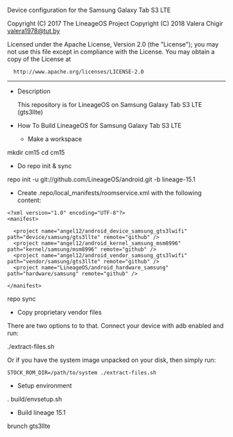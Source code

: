 Device configuration for the Samsung Galaxy Tab S3 LTE

Copyright (C) 2017 The LineageOS Project
Copyright (C) 2018 Valera Chigir <valera1978@tut.by>

 Licensed under the Apache License, Version 2.0 (the "License");
 you may not use this file except in compliance with the License.
 You may obtain a copy of the License at

      http://www.apache.org/licenses/LICENSE-2.0

------------------------------------------------------------------

* Description

  This repository is for LineageOS on Samsung Galaxy Tab S3 LTE (gts3llte)

* How To Build LineageOS for Samsung Galaxy Tab S3 LTE

  - Make a workspace

mkdir cm15
cd cm15

  - Do repo init & sync

repo init -u git://github.com/LineageOS/android.git -b lineage-15.1

  - Create .repo/local_manifests/roomservice.xml with the following content:

```
<?xml version="1.0" encoding="UTF-8"?>
<manifest>

  <project name="angel12/android_device_samsung_gts3lwifi" path="device/samsung/gts3llte" remote="github" />
  <project name="angel12/android_kernel_samsung_msm8996" path="kernel/samsung/msm8996" remote="github" />
  <project name="angel12/android_vendor_samsung_gts3lwifi" path="vendor/samsung/gts3llte" remote="github" />
  <project name="LineageOS/android_hardware_samsung" path="hardware/samsung" remote="github" />

</manifest>
```

repo sync

  - Copy proprietary vendor files

  There are two options to to that. Connect your device with adb enabled and run:

./extract-files.sh

  Or if you have the system image unpacked on your disk, then simply run:

    STOCK_ROM_DIR=/path/to/system ./extract-files.sh

  - Setup environment

. build/envsetup.sh

  - Build lineage 15.1

brunch gts3llte
